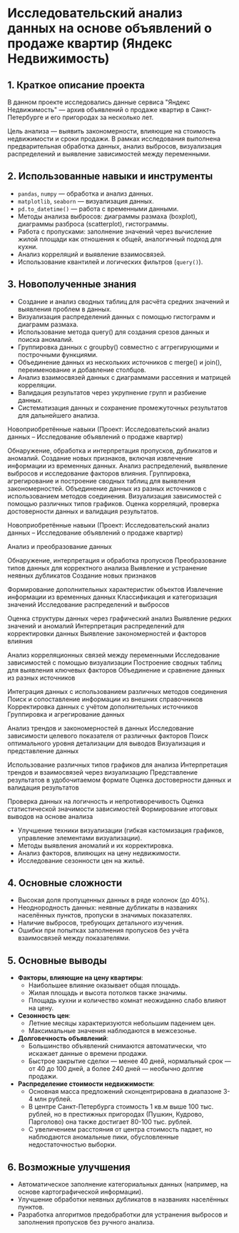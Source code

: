 # Исследовательский анализ данных на основе объявлений о продаже квартир (Яндекс Недвижимость)

## 1. Краткое описание проекта
В данном проекте исследовались данные сервиса "Яндекс Недвижимость" — архив объявлений о продаже квартир в Санкт-Петербурге и его пригородах за несколько лет.

Цель анализа — выявить закономерности, влияющие на стоимость недвижимости и сроки продажи. В рамках исследования выполнена предварительная обработка данных, анализ выбросов, визуализация распределений и выявление зависимостей между переменными.

## 2. Использованные навыки и инструменты
- `pandas`, `numpy` — обработка и анализ данных.
- `matplotlib`, `seaborn` — визуализация данных.
- `pd.to_datetime()` — работа с временными данными.
- Методы анализа выбросов: диаграммы размаха (boxplot), диаграммы разброса (scatterplot), гистограммы.
- Работа с пропусками: заполнение значений через вычисление жилой площади как отношения к общей, аналогичный подход для кухни.
- Анализ корреляций и выявление взаимосвязей.
- Использование квантилей и логических фильтров (`query()`).

## 3. Новополученные знания
- Создание и анализ сводных таблиц для расчёта средних значений и выявления проблем в данных.
- Визуализация распределений данных с помощью гистограмм и диаграмм размаха.
- Использование метода query() для создания срезов данных и поиска аномалий.
- Группировка данных с groupby() совместно с аггрегирующими и построчными функциями.
- Объединение данных из нескольких источников с merge() и join(), переименование и добавление столбцов.
- Анализ взаимосвязей данных с диаграммами рассеяния и матрицей корреляции.
- Валидация результатов через укрупнение групп и разбиение данных.
- Систематизация данных и сохранение промежуточных результатов для дальнейшего анализа.



Новоприобретённые навыки
(Проект: Исследовательский анализ данных – Исследование объявлений о продаже квартир)

Обнаружение, обработка и интерпретация пропусков, дубликатов и аномалий.
Создание новых признаков, включая извлечение информации из временных данных.
Анализ распределений, выявление выбросов и исследование факторов влияния.
Группировка, агрегирование и построение сводных таблиц для выявления закономерностей.
Объединение данных из разных источников с использованием методов соединения.
Визуализация зависимостей с помощью различных типов графиков.
Оценка корреляций, проверка достоверности данных и валидация результатов.





Новоприобретённые навыки
(Проект: Исследовательский анализ данных – Исследование объявлений о продаже квартир)

Анализ и преобразование данных

Обнаружение, интерпретация и обработка пропусков
Преобразование типов данных для корректного анализа
Выявление и устранение неявных дубликатов
Создание новых признаков

Формирование дополнительных характеристик объектов
Извлечение информации из временных данных
Классификация и категоризация значений
Исследование распределений и выбросов

Оценка структуры данных через графический анализ
Выявление редких значений и аномалий
Интерпретация распределений для корректировки данных
Выявление закономерностей и факторов влияния

Анализ корреляционных связей между переменными
Исследование зависимостей с помощью визуализации
Построение сводных таблиц для выявления ключевых факторов
Объединение и сравнение данных из разных источников

Интеграция данных с использованием различных методов соединения
Поиск и сопоставление информации из внешних справочников
Корректировка данных с учётом дополнительных источников
Группировка и агрегирование данных

Анализ трендов и закономерностей в данных
Исследование зависимости целевого показателя от различных факторов
Поиск оптимального уровня детализации для выводов
Визуализация и представление данных

Использование различных типов графиков для анализа
Интерпретация трендов и взаимосвязей через визуализацию
Представление результатов в удобочитаемом формате
Оценка достоверности данных и валидация результатов

Проверка данных на логичность и непротиворечивость
Оценка статистической значимости зависимостей
Формирование итоговых выводов на основе анализа




- Улучшение техники визуализации (гибкая кастомизация графиков, управление элементами визуализации).
- Методы выявления аномалий и их корректировка.
- Анализ факторов, влияющих на цену недвижимости.
- Исследование сезонности цен на жильё.

## 4. Основные сложности
- Высокая доля пропущенных данных в ряде колонок (до 40%).
- Неоднородность данных: неявные дубликаты в названиях населённых пунктов, пропуски в значимых показателях.
- Наличие выбросов, требующих детального изучения.
- Ошибки при попытках заполнения пропусков без учёта взаимосвязей между показателями.

## 5. Основные выводы
- **Факторы, влияющие на цену квартиры**:
  - Наибольшее влияние оказывает общая площадь.
  - Жилая площадь и высота потолков также значимы.
  - Площадь кухни и количество комнат неожиданно слабо влияют на цену.
- **Сезонность цен**:
  - Летние месяцы характеризуются небольшим падением цен.
  - Максимальные значения наблюдаются в межсезонье.
- **Долговечность объявлений**:
  - Большинство объявлений снимаются автоматически, что искажает данные о времени продажи.
  - Быстрое закрытие сделки — менее 40 дней, нормальный срок — от 40 до 100 дней, а более 240 дней — необычно долгие продажи.
- **Распределение стоимости недвижимости**:
  - Основная масса предложений сконцентрирована в диапазоне 3-4 млн рублей.
  - В центре Санкт-Петербурга стоимость 1 кв.м выше 100 тыс. рублей, но в престижных пригородах (Пушкин, Кудрово, Парголово) она также достигает 80-100 тыс. рублей.
  - С увеличением расстояния от центра стоимость падает, но наблюдаются аномальные пики, обусловленные недостаточностью выборки.

## 6. Возможные улучшения
- Автоматическое заполнение категориальных данных (например, на основе картографической информации).
- Улучшение обработки неявных дубликатов в названиях населённых пунктов.
- Разработка алгоритмов предобработки для устранения выбросов и заполнения пропусков без ручного анализа.

